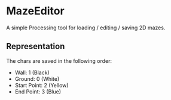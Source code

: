 # MazeEditor
A simple Processing tool for loading / editing / saving 2D mazes.

## Representation
The chars are saved in the following order:

* Wall: 1 (Black)
* Ground: 0 (White)
* Start Point: 2 (Yellow)
* End Point: 3 (Blue)
